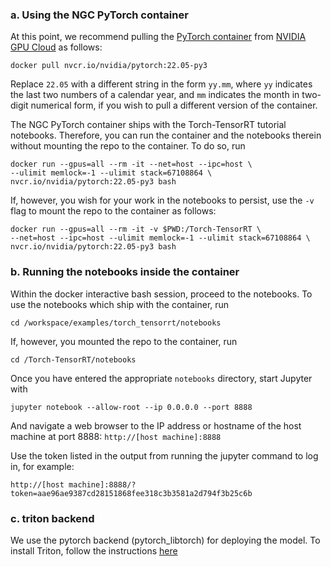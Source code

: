 ### a. Using the NGC PyTorch container

At this point, we recommend pulling the [PyTorch container](https://catalog.ngc.nvidia.com/orgs/nvidia/containers/pytorch)
from [NVIDIA GPU Cloud](https://catalog.ngc.nvidia.com/) as follows:

```
docker pull nvcr.io/nvidia/pytorch:22.05-py3
```

Replace ```22.05``` with a different string in the form ```yy.mm```,
where ```yy``` indicates the last two numbers of a calendar year, and
```mm``` indicates the month in two-digit numerical form, if you wish
to pull a different version of the container.

The NGC PyTorch container ships with the Torch-TensorRT tutorial notebooks.
Therefore, you can run the container and the notebooks therein without
mounting the repo to the container. To do so, run

```
docker run --gpus=all --rm -it --net=host --ipc=host \
--ulimit memlock=-1 --ulimit stack=67108864 \
nvcr.io/nvidia/pytorch:22.05-py3 bash
```

If, however, you wish for your work in the notebooks to persist, use the
```-v``` flag to mount the repo to the container as follows:

```
docker run --gpus=all --rm -it -v $PWD:/Torch-TensorRT \
--net=host --ipc=host --ulimit memlock=-1 --ulimit stack=67108864 \
nvcr.io/nvidia/pytorch:22.05-py3 bash
```

### b. Running the notebooks inside the container

Within the docker interactive bash session, proceed to the notebooks.
To use the notebooks which ship with the container, run

```
cd /workspace/examples/torch_tensorrt/notebooks
```

If, however, you mounted the repo to the container, run

```
cd /Torch-TensorRT/notebooks
```

Once you have entered the appropriate ```notebooks``` directory, start Jupyter with

```
jupyter notebook --allow-root --ip 0.0.0.0 --port 8888
```

And navigate a web browser to the IP address or hostname of the host machine
at port 8888: ```http://[host machine]:8888```

Use the token listed in the output from running the jupyter command to log
in, for example:

```http://[host machine]:8888/?token=aae96ae9387cd28151868fee318c3b3581a2d794f3b25c6b```

### c. triton backend
We use the pytorch backend (pytorch_libtorch) for deploying the model. To install Triton, follow the instructions [here](https://github.com/triton-inference-server/pytorch_backend)
